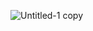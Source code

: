 ![Untitled-1 copy](https://github.com/ROB0CITRON/SortingProject/assets/97798689/fa49f921-db98-416d-b542-9d8e70bfb197)
